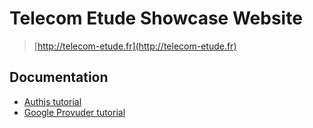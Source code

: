 # Telecom Etude Showcase Website

> [http://telecom-etude.fr](http://telecom-etude.fr)

## Documentation

- [Authjs tutorial](https://www.youtube.com/watch?v=1MTyCvS05V4)
- [Google Provuder tutorial](https://www.youtube.com/watch?v=Rs8018RO5YQ)
